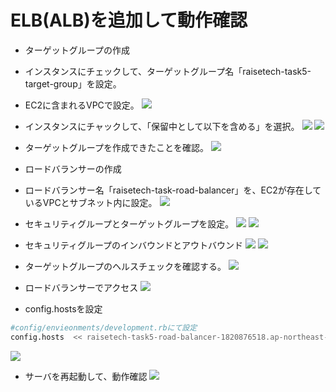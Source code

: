 # ELB(ALB)を追加して動作確認
- ターゲットグループの作成

- インスタンスにチェックして、ターゲットグループ名「raisetech-task5-target-group」を設定。

- EC2に含まれるVPCで設定。
![](../images/target-group-vpc.png)

- インスタンスにチャックして、「保留中として以下を含める」を選択。
![](../images/taegetgroup-touroku.png)
![](../images/targetgroup-horyuu.png)

- ターゲットグループを作成できたことを確認。
![](../images/targetgrpup.png)

- ロードバランサーの作成
- ロードバランサー名「raisetech-task-road-balancer」を、EC2が存在しているVPCとサブネット内に設定。
![](../images/load-balancer-mei.png)

- セキュリティグループとターゲットグループを設定。
 ![](../images/road-balancer2.png)
![](../images/loud-balancer-target.png)

- セキュリティグループのインバウンドとアウトバウンド
![](../images/road-balancer-sgin.png)
![](../images/road-balancer-sgout.png)

- ターゲットグループのヘルスチェックを確認する。
![](../images/tagetgroup-healthy.png)

- ロードバランサーでアクセス
![](../images/load-balancer-config.hosts-2.png)

- config.hostsを設定
```sh
#config/envieonments/development.rbにて設定
config.hosts  << raisetech-task5-road-balancer-1820876518.ap-northeast-1.elb.amazonaws.com
```
![](../images/config.hosts-roadbalancer.png)

- サーバを再起動して、動作確認
![](../images/elb-check-2.png)